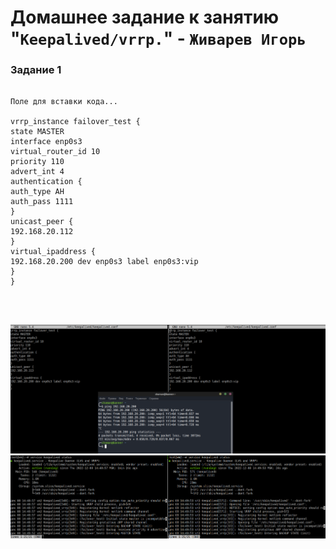 # Домашнее задание к занятию "`Keepalived/vrrp.`" - `Живарев Игорь`


### Задание 1



```

Поле для вставки кода...

vrrp_instance failover_test {
state MASTER
interface enp0s3
virtual_router_id 10
priority 110
advert_int 4
authentication {
auth_type AH
auth_pass 1111
}
unicast_peer {
192.168.20.112
}
virtual_ipaddress {
192.168.20.200 dev enp0s3 label enp0s3:vip
}
}




```

![Название скриншота 1](img/10.1-01.png)
![Название скриншота 1](img/10.1-02.png)